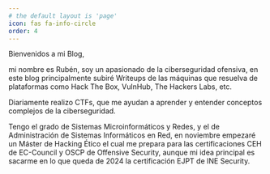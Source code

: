 ```yaml
---
# the default layout is 'page'
icon: fas fa-info-circle
order: 4
---
```


Bienvenidos a mi Blog, 

mi nombre es Rubén, soy un apasionado de la ciberseguridad ofensiva, en este blog principalmente subiré Writeups de las máquinas que resuelva de plataformas como Hack The Box, VulnHub, The Hackers Labs, etc.

Diariamente realizo CTFs, que me ayudan a aprender y entender conceptos complejos de la ciberseguridad.

Tengo el grado de Sistemas Microinformáticos y Redes, y el de Administración de Sistemas Informáticos en Red, en noviembre empezaré un Máster de Hacking Ético el cual me prepara para las certificaciones CEH de EC-Council y OSCP de Offensive Security, aunque mi idea principal es sacarme en lo que queda de 2024 la certificación EJPT de INE Security.
